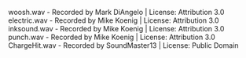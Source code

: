 woosh.wav - Recorded by Mark DiAngelo | License: Attribution 3.0
electric.wav - Recorded by Mike Koenig | License: Attribution 3.0
inksound.wav - Recorded by Mike Koenig | License: Attribution 3.0
punch.wav - Recorded by Mike Koenig | License: Attribution 3.0
ChargeHit.wav - Recorded by SoundMaster13 | License: Public Domain

